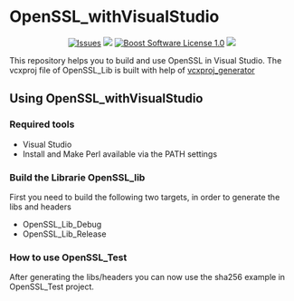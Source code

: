 OpenSSL_withVisualStudio
==================

<p align="center">
    <a href="https://github.com/imahjoub/OpenSSL_withVisualStudio/issues?q=is%3Aissue+is%3Aopen+sort%3Aupdated-desc">
        <img src="https://custom-icon-badges.herokuapp.com/github/issues-raw/imahjoub/OpenSSL_withVisualStudio?logo=github" alt="Issues" /></a>
    <a href="https://github.com/imahjoub/OpenSSL_withVisualStudio" alt="GitHub code size in bytes">
        <img src="https://img.shields.io/github/languages/code-size/imahjoub/OpenSSL_withVisualStudio" /></a>
    <a href="https://github.com/imahjoub/OpenSSL_withVisualStudio/blob/main/LICENSE_1_0.txt">
        <img src="https://img.shields.io/badge/license-BSL%201.0-blue.svg" alt="Boost Software License 1.0"></a>
    <a href="https://github.com/imahjoub/OpenSSL_withVisualStudio" alt="Activity">
        <img src="https://img.shields.io/github/commit-activity/y/imahjoub/OpenSSL_withVisualStudio" /></a>
</p>

This repository helps you to build and use OpenSSL in Visual Studio.
The vcxproj file of OpenSSL_Lib is built with help of [vcxproj_generator](https://github.com/imahjoub/vcxproj_generator)

## Using OpenSSL_withVisualStudio

### Required tools
  - Visual Studio
  - Install and Make Perl available via the PATH settings

### Build the Librarie OpenSSL_lib
First you need to build the following two targets, in order to generate the libs and headers
  - OpenSSL_Lib_Debug
  - OpenSSL_Lib_Release

### How to use OpenSSL_Test
After generating the libs/headers you can now use the sha256 example in OpenSSL_Test project.


